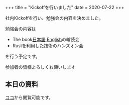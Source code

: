 +++
title = "Kickoffを行いました"
date = 2020-07-22
+++

社内Kickoffを行い、勉強会の内容を決めました。

勉強会の内容は

- The book[日本語](https://doc.rust-jp.rs/book/second-edition/),[English](https://doc.rust-lang.org/book/)の輪読会
- Rustを利用した技術のハンズオン会

を行う予定です。

参加者の皆様よろしくお願いします

## 本日の資料

[ココ](https://docs.google.com/presentation/d/1bP6A76x8lJ4aY13NEltAjY-QfGbwH9WVnbxb9YwdDDg/edit?usp=sharing)から閲覧可能です。
